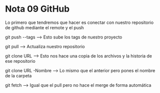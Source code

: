 # Nota 09 GitHub

Lo primero que tendremos que hacer es conectar con nuestro repositorio de github mediante el remote y el push

git push --tags --> Esto sube los tags de nuestro proyecto

git pull --> Actualiza nuestro repositorio

git clone URL --> Esto nos hace una copia de los archivos y la historia de ese repositorio

git clone URL -Nombre --> Lo mismo que el anterior pero pones el nombre de la carpeta

git fetch --> Igual que el pull pero no hace el merge de forma automática